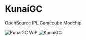 # KunaiGC
OpenSource IPL Gamecube Modchip 

![KunaiGC WIP](https://github.com/KunaiGC/KunaiGC/blob/main/images/KunaiGC_wip.png)
![KunaiGC](https://github.com/KunaiGC/KunaiGC/blob/3a7684826921ec3372d3ddb9dda2f9ff35c36499/images/kunaigc_assembled.jpg)
